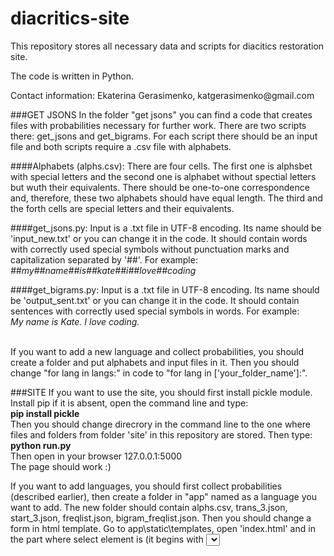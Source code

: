 # diacritics-site
<p>This repository stores all necessary data and scripts for diacitics restoration site.</p>
<p>The code is written in Python.</p>
<p>Contact information: Ekaterina Gerasimenko, katgerasimenko@gmail.com</p>

###GET JSONS
In the folder "get jsons" you can find a code that creates files with probabilities necessary for further work. 
There are two scripts there: get_jsons and get_bigrams.
For each script there should be an input file and both scripts require a .csv file with alphabets.

####Alphabets (alphs.csv):
There are four cells. The first one is alphsbet with special letters and the second one is alphabet without spectial letters but wuth their equivalents. There should be one-to-one correspondence and, therefore, these two alphabets should have equal length. The third and the forth cells are special letters and their equivalents.

####get_jsons.py:
Input is a .txt file in UTF-8 encoding. Its name should be 'input_new.txt' or you can change it in the code. It should contain words with correctly used special symbols without punctuation marks and capitalization separated by '##'. For example:
<br/>*\#\#my##name##is##kate##i##love##coding*

####get_bigrams.py:
Input is a .txt file in UTF-8 encoding. Its name should be 'output_sent.txt' or you can change it in the code. It should contain sentences with correctly used special symbols in words. For example:
<br/>*My name is Kate. I love coding.*

<br/>If you want to add a new language and collect probabilities, you should create a folder and put alphabets and input files in it. Then you should change "for lang in langs:" in code to "for lang in ['your_folder_name']:".


###SITE
If you want to use the site, you should first install pickle module. Install pip if it is absent, open the command line and type:
<br/>**pip install pickle**
<br/>Then you should change direcrory in the command line to the one where files and folders from folder 'site' in this repository are stored.
Then type:
<br/>**python run.py**
<br/>Then open in your browser 127.0.0.1:5000
<br/>The page should work :)

If you want to add languages, you should first collect probabilities (described earlier), then create a folder in "app" named as a language you want to add. The new folder should contain alphs.csv, trans_3.json, start_3.json, freqlist.json, bigram_freqlist.json. Then you should change a form in html template. Go to app\static\templates, open 'index.html' and in the part where select element is (it begins with <select name="selectlang" id="lang">), add
\<option>New_language\</option>. New_language should match exactly with the folder name that you have created. 
